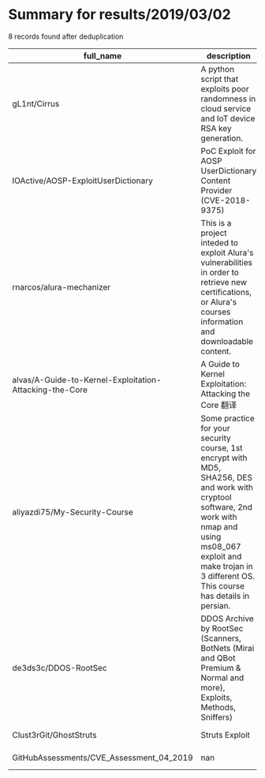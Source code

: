 
# Summary for results/2019/03/02
    
8 records found after deduplication

| full_name | description | html_url | matched_list | matched_count | pushed_at | size | stargazers_count | language | forks_count | vul_ids |
|---------------------------------------------------------|---------------------------------------------------------------------------------------------------------------------------------------------------------------------------------------------------------------------------------|----------------------------------------------------------------------------|------------------------|-----------------|---------------------------|--------|--------------------|------------|---------------|-------------------|
| gL1nt/Cirrus | A python script that exploits poor randomness in cloud service and IoT device RSA key generation. | https://github.com/gL1nt/Cirrus | ['exploit'] | 1 | 2019-03-02 03:26:01+00:00 | 24 | 2 | Python | 1 | [] |
| IOActive/AOSP-ExploitUserDictionary | PoC Exploit for AOSP UserDictionary Content Provider (CVE-2018-9375) | https://github.com/IOActive/AOSP-ExploitUserDictionary | ['cve poc', 'exploit'] | 2 | 2019-03-02 19:49:22+00:00 | 151 | 20 | Java | 6 | ['CVE-2018-9375'] |
| rnarcos/alura-mechanizer | This is a project inteded to exploit Alura's vulnerabilities in order to retrieve new certifications, or Alura's courses information and downloadable content. | https://github.com/rnarcos/alura-mechanizer | ['exploit'] | 1 | 2019-03-02 13:54:42+00:00 | 32 | 0 | JavaScript | 0 | [] |
| alvas/A-Guide-to-Kernel-Exploitation-Attacking-the-Core | A Guide to Kernel Exploitation: Attacking the Core 翻译 | https://github.com/alvas/A-Guide-to-Kernel-Exploitation-Attacking-the-Core | ['exploit'] | 1 | 2019-03-02 06:44:55+00:00 | 2 | 1 | | 0 | [] |
| aliyazdi75/My-Security-Course | Some practice for your security course, 1st encrypt with MD5, SHA256, DES and work with cryptool software, 2nd work with nmap and using ms08_067 exploit and make trojan in 3 different OS. This course has details in persian. | https://github.com/aliyazdi75/My-Security-Course | ['exploit'] | 1 | 2019-03-02 11:10:03+00:00 | 5345 | 0 | Python | 0 | [] |
| de3ds3c/DDOS-RootSec | DDOS Archive by RootSec (Scanners, BotNets (Mirai and QBot Premium & Normal and more), Exploits, Methods, Sniffers) | https://github.com/de3ds3c/DDOS-RootSec | ['exploit'] | 1 | 2019-03-02 14:45:09+00:00 | 101156 | 13 | Python | 95 | [] |
| Clust3rGit/GhostStruts | Struts Exploit | https://github.com/Clust3rGit/GhostStruts | ['exploit'] | 1 | 2019-03-02 15:28:07+00:00 | 51 | 0 | Python | 0 | [] |
| GitHubAssessments/CVE_Assessment_04_2019 | nan | https://github.com/GitHubAssessments/CVE_Assessment_04_2019 | ['cve-2'] | 1 | 2019-03-02 17:16:29+00:00 | 1430 | 0 | nan | 0 | [] |
